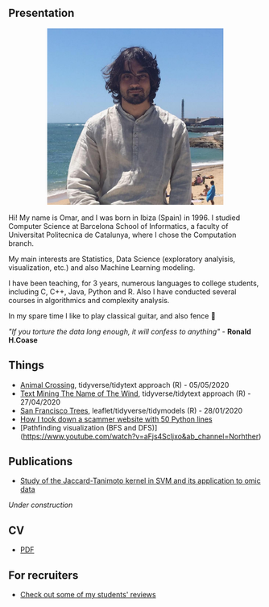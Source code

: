 ## Presentation
<p align="center">
    <img width="350" height="350" src="posts/images/avatar.bmp">
</p>

Hi! My name is Omar, and I was born in Ibiza (Spain) in 1996.
I studied Computer Science at Barcelona School of Informatics, a faculty of Universitat Politecnica de Catalunya, where I chose the Computation branch.

My main interests are Statistics, Data Science (exploratory analyisis, visualization, etc.) and also Machine Learning modeling.

I have been teaching, for 3 years, numerous languages to college students, including C, C++, Java, Python and R. Also I have conducted several courses in algorithmics and complexity analysis.

In my spare time I like to play classical guitar, and also fence 🤺

*"If you torture the data long enough, it will confess to anything"* - **Ronald H.Coase**

## Things
- [Animal Crossing](https://norhther.github.io/blog/posts/acrossing.html), tidyverse/tidytext approach (R) - 05/05/2020
- [Text Mining The Name of The Wind](https://norhther.github.io/blog/posts/notw.html), tidyverse/tidytext approach (R) - 27/04/2020
- [San Francisco Trees](https://norhther.github.io/blog/posts/sf_trees.html), 
leaflet/tidyverse/tidymodels (R) - 28/01/2020
- [How I took down a scammer website with 50 Python lines](https://github.com/norhther/VSScammers)
- [Pathfinding visualization (BFS and DFS)] (https://www.youtube.com/watch?v=aFjs4Scljxo&ab_channel=Norhther)

## Publications
- [Study of the Jaccard-Tanimoto kernel in SVM and its application to omic data](https://upcommons.upc.edu/handle/2117/361192)

*Under construction* 

## CV
- [PDF](https://norhther.github.io/blog/OmarLopezRubioResume.pdf)

## For recruiters
- [Check out some of my students' reviews](https://www.tusclasesparticulares.com/profesores/omar-lopez-rubio/opiniones)
